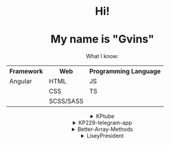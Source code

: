 <div align="center">
  <h1>Hi!</h1>
  <h1>My name is "Gvins"</h1>
  <table>
    <p>What I know: </p>
    <tr>
      <th>Framework</th>
      <th>Web</th>
      <th>Programming Language</th>
    </tr>
    <tr>
      <td>Angular</td>
      <td>HTML</td>
      <td>JS</td>
    </tr>
    <tr>
      <td>  </td>
      <td>CSS</td>
      <td>TS</td>
    </tr>
    <tr>
      <td></td>
      <td>SCSS/SASS</td>
      <td></td>
    </tr>  
  </table>  
  
  <details>
    <summary>KPtube</summary>
    <p>Copy of YouTube on Angular 18</p>
    <p>Using: <ul>
      <li>Angular</li>
      <li>HTTPclient</li>
      <li>TS</li>
      <li>SASS</li>
    </ul></p>
    <a target="_blank" href='https://github.com/Gvinses/kpTubeFront'>Link</a>
  </details>
  
  <details>
    <summary>KP229-telegram-app</summary>
    <p>Basic Clicker Telegram mini app game</p>
    <p>Using: <ul>
      <li>HTML</li>
      <li>Fetch</li>
      <li>JS</li>
      <li>SASS</li>
    </ul></p>
    <a target="_blank" href='https://github.com/Gvinses/KP229-telegram-app'>Link</a>
  </details>
  
  <details>
    <summary>Better-Array-Methods</summary>
    <p>Better-Array-Methods (BAM) is a JS library for easier work with JS Arrays</p>
    <p>Using: <ul>
      <li>JS</li>
    </ul></p>
    <a target="_blank" href='https://github.com/Gvinses/Better-Array-Methods'>Link</a>
  </details>
  
  <details>
    <summary>LiseyPresident</summary>
    <p>Project with <a target="_blank" href='https://github.com/ZakSlinin'>ZakSlinin</a> where you can vote for Lisey (school) president</p>
    <p>Using: <ul>
      <li>HTML</li>
      <li>CSS</li>
      <li>JS</li>
      <p> + </p>
      <li>TS</li>
      <li>SASS</li>
    </ul></p>
    <a target="_blank" href='https://github.com/ZakSlinin/LiseyPresident'>Link</a>
  </details>
</div>
